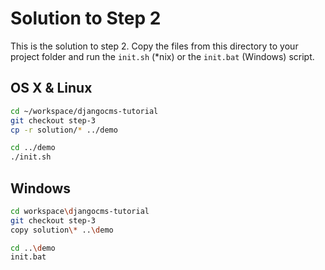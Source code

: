 Solution to Step 2
==================
This is the solution to step 2. Copy the files from this directory to your project folder and run the `init.sh` (*nix) or the `init.bat` (Windows) script.

OS X  & Linux
-------------

```bash
cd ~/workspace/djangocms-tutorial
git checkout step-3
cp -r solution/* ../demo

cd ../demo
./init.sh
```

Windows
-------

```bash
cd workspace\djangocms-tutorial
git checkout step-3
copy solution\* ..\demo

cd ..\demo
init.bat
```
